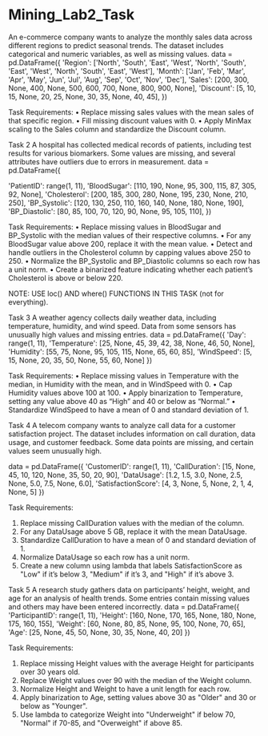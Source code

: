 # Mining_Lab2_Task

An e-commerce company wants to analyze the monthly sales data across different regions to
predict seasonal trends. The dataset includes categorical and numeric variables, as well as missing
values.
data = pd.DataFrame({ 'Region': ['North', 'South', 'East', 'West', 'North', 'South', 'East', 'West',
'North', 'South', 'East', 'West'], 'Month': ['Jan', 'Feb', 'Mar', 'Apr', 'May', 'Jun', 'Jul', 'Aug', 'Sep', 'Oct',
'Nov', 'Dec'], 'Sales': [200, 300, None, 400, None, 500, 600, 700, None, 800, 900, None],
'Discount': [5, 10, 15, None, 20, 25, None, 30, 35, None, 40, 45], })

Task Requirements:
• Replace missing sales values with the mean sales of that specific region.
• Fill missing discount values with 0.
• Apply MinMax scaling to the Sales column and standardize the Discount column.

Task 2
A hospital has collected medical records of patients, including test results for various biomarkers.
Some values are missing, and several attributes have outliers due to errors in measurement.
data = pd.DataFrame({

'PatientID': range(1, 11),
'BloodSugar': [110, 190, None, 95, 300, 115, 87, 305, 92, None],
'Cholesterol': [200, 185, 300, 280, None, 195, 230, None, 210, 250],
'BP_Systolic': [120, 130, 250, 110, 160, 140, None, 180, None, 190],
'BP_Diastolic': [80, 85, 100, 70, 120, 90, None, 95, 105, 110],
})

Task Requirements:
• Replace missing values in BloodSugar and BP_Systolic with the median values of their
respective columns.
• For any BloodSugar value above 200, replace it with the mean value.
• Detect and handle outliers in the Cholesterol column by capping values above 250 to 250.
• Normalize the BP_Systolic and BP_Diastolic columns so each row has a unit norm.
• Create a binarized feature indicating whether each patient’s Cholesterol is above or below
220.

NOTE: USE loc() AND where() FUNCTIONS IN THIS TASK (not for everything).

Task 3
A weather agency collects daily weather data, including temperature, humidity, and wind speed.
Data from some sensors has unusually high values and missing entries.
data = pd.DataFrame({
'Day': range(1, 11),
'Temperature': [25, None, 45, 39, 42, 38, None, 46, 50, None],
'Humidity': [55, 75, None, 95, 105, 115, None, 65, 60, 85],
'WindSpeed': [5, 15, None, 20, 35, 50, None, 55, 60, None]
})

Task Requirements:
• Replace missing values in Temperature with the median, in Humidity with the mean, and
in WindSpeed with 0.
• Cap Humidity values above 100 at 100.
• Apply binarization to Temperature, setting any value above 40 as “High” and 40 or below
as “Normal.”
• Standardize WindSpeed to have a mean of 0 and standard deviation of 1.

Task 4
A telecom company wants to analyze call data for a customer satisfaction project. The dataset
includes information on call duration, data usage, and customer feedback. Some data points are
missing, and certain values seem unusually high.

data = pd.DataFrame({
'CustomerID': range(1, 11),
'CallDuration': [15, None, 45, 10, 120, None, 35, 50, 20, 90],
'DataUsage': [1.2, 1.5, 3.0, None, 2.5, None, 5.0, 7.5, None, 6.0],
'SatisfactionScore': [4, 3, None, 5, None, 2, 1, 4, None, 5]
})

Task Requirements:
1. Replace missing CallDuration values with the median of the column.
2. For any DataUsage above 5 GB, replace it with the mean DataUsage.
3. Standardize CallDuration to have a mean of 0 and standard deviation of 1.
4. Normalize DataUsage so each row has a unit norm.
5. Create a new column using lambda that labels SatisfactionScore as "Low" if it’s below 3,
"Medium" if it’s 3, and "High" if it’s above 3.

Task 5
A research study gathers data on participants’ height, weight, and age for an analysis of health
trends. Some entries contain missing values and others may have been entered incorrectly.
data = pd.DataFrame({
'ParticipantID': range(1, 11),
'Height': [160, None, 170, 165, None, 180, None, 175, 160, 155],
'Weight': [60, None, 80, 85, None, 95, 100, None, 70, 65],
'Age': [25, None, 45, 50, None, 30, 35, None, 40, 20]
})

Task Requirements:
1. Replace missing Height values with the average Height for participants over 30 years old.
2. Replace Weight values over 90 with the median of the Weight column.
3. Normalize Height and Weight to have a unit length for each row.
4. Apply binarization to Age, setting values above 30 as "Older" and 30 or below as
"Younger".
5. Use lambda to categorize Weight into "Underweight" if below 70, "Normal" if 70-85, and
"Overweight" if above 85.
